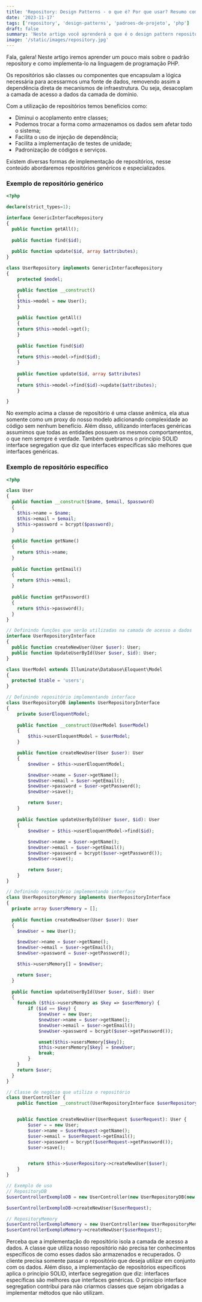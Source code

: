 ```yaml
---
title: 'Repository: Design Patterns - o que é? Por que usar? Resumo com exemplos em PHP!'
date: '2023-11-17'
tags: ['repository', 'design-patterns', 'padroes-de-projeto', 'php']
draft: false
summary: 'Neste artigo você aprenderá o que é o design pattern repository e como utiliza-lo para escrever códigos melhores.'
image: '/static/images/repository.jpg'
---
```


Fala, galera! Neste artigo iremos aprender um pouco mais sobre o padrão repository e como implementa-lo na linguagem de programação PHP.

Os repositórios são classes ou componentes que encapsulam a lógica necessária para acessarmos uma fonte de dados, removendo assim a dependência direta de mecanismos de infraestrutura. Ou seja, desacoplam a camada de acesso a dados da camada de domínio.

Com a utilização de repositórios temos benefícios como:
- Diminui o acoplamento entre classes;
- Podemos trocar a forma como armazenamos os dados sem afetar todo o sistema;
- Facilita o uso de injeção de dependência;
- Facilita a implementação de testes de unidade;
- Padronização de códigos e serviços.

Existem diversas formas de implementação de repositórios, nesse conteúdo abordaremos repositórios genéricos e especializados.

### Exemplo de repositório genérico

```php
<?php

declare(strict_types=1);

interface GenericInterfaceRepository
{
  public function getAll();
 
  public function find($id);
 
  public function update($id, array $attributes);
}

class UserRepository implements GenericInterfaceRepository
{
    protected $model;

    public function __construct()
    {
    $this->model = new User();
    }

    public function getAll()
    {
    return $this->model->get();
    }
 
    public function find($id)
    {
    return $this->model->find($id);
    }
 
    public function update($id, array $attributes)
    {
    return $this->model->find($id)->update($attributes);
    }

}

```

No exemplo acima a classe de repositório é uma classe anêmica, ela atua somente como um proxy do nosso modelo adicionando complexidade ao código sem nenhum benefício. Além disso, utilizando interfaces genéricas assumimos que todas as entidades possuem os mesmos comportamentos, o que nem sempre é verdade. Também quebramos o princípio SOLID interface segregation que diz que interfaces específicas são melhores que interfaces genéricas. 

### Exemplo de repositório específico

```php
<?php

class User
{
  public function __construct($name, $email, $password)
  {
    $this->name = $name;
    $this->email = $email;
    $this->password = bcrypt($password);
  }
 
  public function getName()
  {
    return $this->name;
  }
 
  public function getEmail()
  {
    return $this->email;
  }
 
  public function getPassword()
  {
    return $this->password();
  }
}

// Definindo funções que serão utilizadas na camada de acesso a dados
interface UserRepositoryInterface
{
  public function createNewUser(User $user): User;
  public function UpdateUserById(User $user, $id): User;
}

class UserModel extends Illuminate\Database\Eloquent\Model
{
  protected $table = 'users';
}

// Definindo repositório implementando interface
class UserRepositoryDB implements UserRepositoryInterface
{
    private $userEloquentModel;
 
    public function __construct(UserModel $userModel)
    {
        $this->userEloquentModel = $userModel;
    }

    public function createNewUser(User $user): User
    {
        $newUser = $this->userEloquentModel;

        $newUser->name = $user->getName();
        $newUser->email = $user->getEmail();
        $newUser->password = $user->getPassword();
        $newUser->save();

        return $user;
    }
 
    public function updateUserById(User $user, $id): User
    {
        $newUser = $this->userEloquentModel->find($id);
        
        $newUser->name = $user->getName();
        $newUser->email = $user->getEmail();
        $newUser->password = bcrypt($user->getPassword());
        $newUser->save();

        return $user;
    }
}

// Definindo repositório implementando interface
class UserRepositoryMemory implements UserRepositoryInterface
{
  private array $usersMemory = [];
 
  public function createNewUser(User $user): User
  {
    $newUser = new User();

    $newUser->name = $user->getName();
    $newUser->email = $user->getEmail();
    $newUser->password = $user->getPassword();

    $this->usersMemory[] = $newUser;

    return $user;
  }
 
  public function updateUserById(User $user, $id): User
  {
    foreach ($this->usersMemory as $key => $userMemory) {
        if ($id == $key) {
            $newUser = new User;
            $newUser->name = $user->getName();
            $newUser->email = $user->getEmail();
            $newUser->password = bcrypt($user->getPassword());

            unset($this->usersMemory[$key]);
            $this->usersMemory[$key] = $newUser;
            break;
        }
    }
    return $user;
  }
}

// Classe de negócio que utiliza o repositório
class UserController {
    public function __construct(UserRepositoryInterface $userRepository){}


    public function createNewUser(UserRequest $userRequest): User {
        $user = = new User;
        $user->name = $userRequest->getName();
        $user->email = $userRequest->getEmail();
        $user->password = bcrypt($userRequest->getPassword());
        $user->save();


        return $this->$userRepository->createNewUser($user);
    }
}

// Exemplo de uso
// RepositoryDB
$userControllerExemploDB = new UserController(new UserRepositoryDB(new UserModel));

$userControllerExemploDB->createNewUser($userRequest);

// RepositoryMemory
$userControllerExemploMemory = new UserController(new UserRepositoryMemory);
$userControllerExemploMemory->createNewUser($userRequest);

```

Perceba que a implementação do repositório isola a camada de acesso a dados. A classe que utiliza nosso repositório não precisa ter conhecimentos específicos de como esses dados são armazenados e recuperados. O cliente precisa somente passar o repositório que deseja utilizar em conjunto com os dados. Além disso, a implementação de repositórios específicos aplica o princípio SOLID, interface segregation que diz: interfaces específicas são melhores que interfaces genéricas. O princípio interface segregation contribui para não criarmos classes que sejam obrigadas a implementar métodos que não utilizam.
